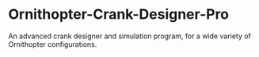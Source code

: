 # Ornithopter-Crank-Designer-Pro
An advanced crank designer and simulation program,  for a wide variety of Ornithopter configurations.
